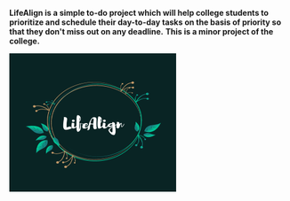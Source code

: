 
<p align="centre">
  <b>LifeAlign is a simple to-do project which will help
college students to prioritize and schedule their day-to-day tasks 
on the basis of priority so that they don't miss out on any deadline.</b> 
<b>This is a minor project of the college.</b></p>
   
 <a target="_blank">
  <img align="centre" height="250" width="300" alt="GIF" src="https://github.com/Mansha07/Life-Align/blob/main/Blue%20and%20Gold%20Elegant%20Circle%20Floral%20Boutique%20Logo.png">
</a>
